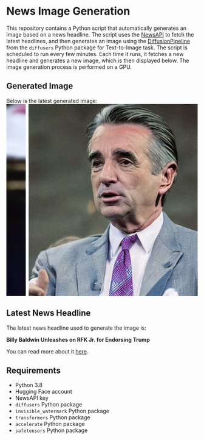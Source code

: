 # News Image Generation
This repository contains a Python script that automatically generates an image based on a news headline. The script uses the [NewsAPI](https://newsapi.org/) to fetch the latest headlines, and then generates an image using the [DiffusionPipeline](https://github.com/huggingface/diffusers) from the `diffusers` Python package for Text-to-Image task.
The script is scheduled to run every few minutes. Each time it runs, it fetches a new headline and generates a new image, which is then displayed below. The image generation process is performed on a GPU.

## Generated Image
Below is the latest generated image:
![Generated Image](image.png)

## Latest News Headline
The latest news headline used to generate the image is:

**Billy Baldwin Unleashes on RFK Jr. for Endorsing Trump**

You can read more about it [here](https://news.google.com/rss/articles/CBMinwFBVV95cUxQaXZ3ajJqd2RVV3otWkNIY2hhSVlMcjFCa2pBNkQtQ19fTlQ4d2NYeTZEMlZXQVVpd05DODh3ODJWb0lzOElTQTZJVG9JaExJYUd2YU1pZzNBelZLYWdoS25BdWJqY3JGay1zUFlBRk1LM2hyVjN5UHE3T3RCSFNYY3lmanNjTEh4UW9WTnZvb1Z1ZXdUcHQ4X1lha0JsSGs?oc=5).

## Requirements
- Python 3.8
- Hugging Face account
- NewsAPI key
- `diffusers` Python package
- `invisible_watermark` Python package
- `transformers` Python package
- `accelerate` Python package
- `safetensors` Python package
